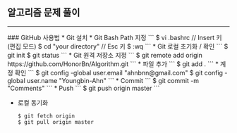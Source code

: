 ## 알고리즘 문제 풀이
<hr/>
### GitHub 사용법
* Git 설치
* Git Bash Path 지정
    ```
    $ vi .bashrc    // Insert 키 (편집 모드)
    $ cd "your directory"   // Esc 키
    $ :wq
    ```
* Git 로컬 초기화 / 확인
    ```
    $ git init
    $ git status
    ```
* Git 원격 저장소 지정
    ```
    $ git remote add origin https://github.com/HonorBn/Algorithm.git
    ```
* 파일 추가
    ```
    $ git add .
    ```
* 계정 확인
    ```
    $ git config -global user.email "ahnbnn@gmail.com"
    $ git config -global user.name "Youngbin-Ahn"
    ```
* Commit
    ```
    $ git commit -m "Comments"
    ```
* Push
    ```
    $ git push origin master
    ```

* 로컬 동기화
    ```
    $ git fetch origin
    $ git pull origin master
    ```

